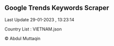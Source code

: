 

## Google Trends Keywords Scraper 
 
Last Update 29-01-2023 , 13:23:14

Country List :
VIETNAM.json



© Abdul Muttaqin 
